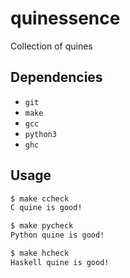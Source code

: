 # quinessence

Collection of quines

## Dependencies

* `git`
* `make`
* `gcc`
* `python3`
* `ghc`

## Usage

```bash
$ make ccheck
C quine is good!

$ make pycheck
Python quine is good!

$ make hcheck
Haskell quine is good!
```
